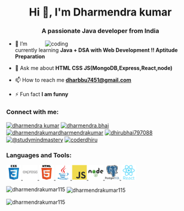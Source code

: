 <h1 align="center">Hi 👋, I'm Dharmendra kumar</h1>
<h3 align="center">A passionate Java developer from India</h3>
<img align="right" alt="coding" width="400" src="https://www.google.com/url?sa=i&url=https%3A%2F%2Fgithub.com%2Frudrabarad%2FGifs&psig=AOvVaw13gs8gcx0iZGFYyWR9Cyxi&ust=1726033773933000&source=images&cd=vfe&opi=89978449&ved=0CBEQjRxqFwoTCNDsiJDZt4gDFQAAAAAdAAAAABAE">

- 🌱 I’m currently learning **Java + DSA with Web Development !! Aptitude Preparation**

- 💬 Ask me about **HTML CSS JS(MongoDB,Express,React,node)**

- 📫 How to reach me **dharbbu7451@gmail.com**

- ⚡ Fun fact **I am funny**

<h3 align="left">Connect with me:</h3>
<p align="left">
<a href="https://linkedin.com/in/dharmendra kumar" target="blank"><img align="center" src="https://raw.githubusercontent.com/rahuldkjain/github-profile-readme-generator/master/src/images/icons/Social/linked-in-alt.svg" alt="dharmendra kumar" height="30" width="40" /></a>
<a href="https://stackoverflow.com/users/dharmendra.bhai" target="blank"><img align="center" src="https://raw.githubusercontent.com/rahuldkjain/github-profile-readme-generator/master/src/images/icons/Social/stack-overflow.svg" alt="dharmendra.bhai" height="30" width="40" /></a>
<a href="https://fb.com/dharmendrakumardharmendrakumar" target="blank"><img align="center" src="https://raw.githubusercontent.com/rahuldkjain/github-profile-readme-generator/master/src/images/icons/Social/facebook.svg" alt="dharmendrakumardharmendrakumar" height="30" width="40" /></a>
<a href="https://instagram.com/dhirubhai797088" target="blank"><img align="center" src="https://raw.githubusercontent.com/rahuldkjain/github-profile-readme-generator/master/src/images/icons/Social/instagram.svg" alt="dhirubhai797088" height="30" width="40" /></a>
<a href="https://www.youtube.com/c/@studymindmastery" target="blank"><img align="center" src="https://raw.githubusercontent.com/rahuldkjain/github-profile-readme-generator/master/src/images/icons/Social/youtube.svg" alt="@studymindmastery" height="30" width="40" /></a>
<a href="https://www.leetcode.com/coderdhiru" target="blank"><img align="center" src="https://raw.githubusercontent.com/rahuldkjain/github-profile-readme-generator/master/src/images/icons/Social/leet-code.svg" alt="coderdhiru" height="30" width="40" /></a>
</p>

<h3 align="left">Languages and Tools:</h3>
<p align="left"> <a href="https://www.w3schools.com/css/" target="_blank" rel="noreferrer"> <img src="https://raw.githubusercontent.com/devicons/devicon/master/icons/css3/css3-original-wordmark.svg" alt="css3" width="40" height="40"/> </a> <a href="https://expressjs.com" target="_blank" rel="noreferrer"> <img src="https://raw.githubusercontent.com/devicons/devicon/master/icons/express/express-original-wordmark.svg" alt="express" width="40" height="40"/> </a> <a href="https://www.w3.org/html/" target="_blank" rel="noreferrer"> <img src="https://raw.githubusercontent.com/devicons/devicon/master/icons/html5/html5-original-wordmark.svg" alt="html5" width="40" height="40"/> </a> <a href="https://www.java.com" target="_blank" rel="noreferrer"> <img src="https://raw.githubusercontent.com/devicons/devicon/master/icons/java/java-original.svg" alt="java" width="40" height="40"/> </a> <a href="https://developer.mozilla.org/en-US/docs/Web/JavaScript" target="_blank" rel="noreferrer"> <img src="https://raw.githubusercontent.com/devicons/devicon/master/icons/javascript/javascript-original.svg" alt="javascript" width="40" height="40"/> </a> <a href="https://nodejs.org" target="_blank" rel="noreferrer"> <img src="https://raw.githubusercontent.com/devicons/devicon/master/icons/nodejs/nodejs-original-wordmark.svg" alt="nodejs" width="40" height="40"/> </a> <a href="https://www.postgresql.org" target="_blank" rel="noreferrer"> <img src="https://raw.githubusercontent.com/devicons/devicon/master/icons/postgresql/postgresql-original-wordmark.svg" alt="postgresql" width="40" height="40"/> </a> <a href="https://reactjs.org/" target="_blank" rel="noreferrer"> <img src="https://raw.githubusercontent.com/devicons/devicon/master/icons/react/react-original-wordmark.svg" alt="react" width="40" height="40"/> </a> </p>

<p><img align="left" src="https://github-readme-stats.vercel.app/api/top-langs?username=dharmendrakumar115&show_icons=true&locale=en&layout=compact" alt="dharmendrakumar115" /></p>

<p>&nbsp;<img align="center" src="https://github-readme-stats.vercel.app/api?username=dharmendrakumar115&show_icons=true&locale=en" alt="dharmendrakumar115" /></p>

<p><img align="center" src="https://github-readme-streak-stats.herokuapp.com/?user=dharmendrakumar115&" alt="dharmendrakumar115" /></p>
